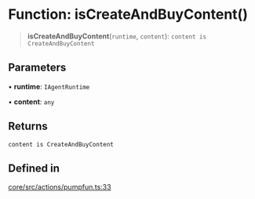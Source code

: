 # Function: isCreateAndBuyContent()

> **isCreateAndBuyContent**(`runtime`, `content`): `content is CreateAndBuyContent`

## Parameters

• **runtime**: `IAgentRuntime`

• **content**: `any`

## Returns

`content is CreateAndBuyContent`

## Defined in

[core/src/actions/pumpfun.ts:33](https://github.com/ai16z/eliza/blob/ee5422db5e0eb83afc9385308b6f420315c50414/core/src/actions/pumpfun.ts#L33)
